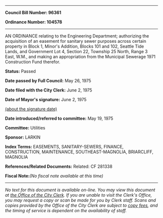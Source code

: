 

********

**Council Bill Number: 96361**
   
**Ordinance Number: 104578**
********

 AN ORDINANCE relating to the Engineering Department; authorizing the acquisition of an easement for sanitary sewer purposes across certain property in Block 1, Minor's Addition, Blocks 101 and 102, Seattle Tide Lands, and Government Lot 4, Section 22, Township 25 North, Range 3 East, W.M., and making an appropriation from the Municipal Sewerage 1971 Construction Fund therefor.

**Status:** Passed
   
**Date passed by Full Council:** May 26, 1975
   
**Date filed with the City Clerk:** June 2, 1975
   
**Date of Mayor's signature:** June 2, 1975
   
[(about the signature date)](/~public/approvaldate.htm)
   
   
   
**Date introduced/referred to committee:** May 19, 1975
   
**Committee:** Utilities
   
**Sponsor:** LARKIN
   
   
**Index Terms:** EASEMENTS, SANITARY-SEWERS, FINANCE, CONSTRUCTION, MAINTENANCE, SOUTHEAST-MAGNOLIA, BRIARCLIFF, MAGNOLIA

**References/Related Documents:** Related: CF 281338

**Fiscal Note:**_(No fiscal note available at this time)_
********

_No text for this document is available on-line. You may view this document at [the Office of the City Clerk](http://www.seattle.gov/leg/clerk/contactUs.htm). If you are unable to visit the Clerk's Office, you may request a copy or scan be made for you by Clerk staff. Scans and copies provided by the Office of the City Clerk are subject to [copy fees](http://clerk.seattle.gov/~public/clerkfees.htm), and the timing of service is dependent on the availability of staff._

